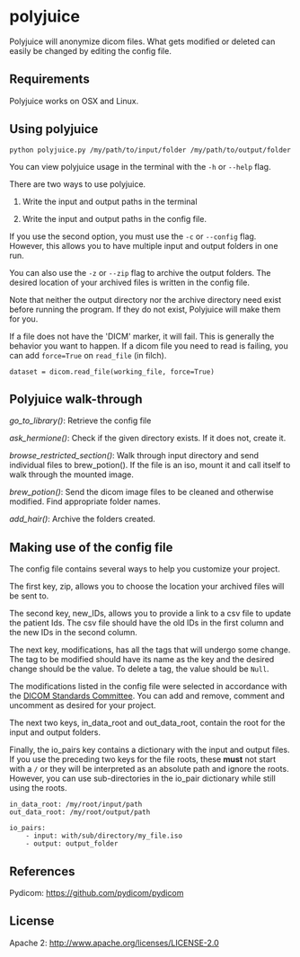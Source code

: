 polyjuice
======

Polyjuice will anonymize dicom files. What gets modified or deleted can easily be changed by editing the config file.

## Requirements

Polyjuice works on OSX and Linux.

## Using polyjuice

`python polyjuice.py /my/path/to/input/folder /my/path/to/output/folder`

You can view polyjuice usage in the terminal with the `-h` or `--help` flag.

There are two ways to use polyjuice.

1. Write the input and output paths in the terminal

2. Write the input and output paths in the config file.

If you use the second option, you must use the `-c` or `--config` flag. However, this allows you to have multiple input and output folders in one run.

You can also use the `-z` or `--zip` flag to archive the output folders. The desired location of your archived files is written in the config file.

Note that neither the output directory nor the archive directory need exist before running the program. If they do not exist, Polyjuice will make them for you.

If a file does not have the 'DICM' marker, it will fail. This is generally the behavior you want to happen. If a dicom file you need to read is failing, you can add `force=True` on `read_file` (in filch).

`dataset = dicom.read_file(working_file, force=True)`

## Polyjuice walk-through

*go_to_library()*: Retrieve the config file

*ask_hermione()*: Check if the given directory exists. If it does not, create it.

*browse_restricted_section()*: Walk through input directory and send individual files to brew_potion(). If the file is an iso, mount it and call itself to walk through the mounted image.

*brew_potion()*: Send the dicom image files to be cleaned and otherwise modified. Find appropriate folder names.

*add_hair()*: Archive the folders created.

## Making use of the config file

The config file contains several ways to help you customize your project.

The first key, zip, allows you to choose the location your archived files will be sent to.

The second key, new_IDs, allows you to provide a link to a csv file to update the patient Ids. The csv file should have the old IDs in the first column and the new IDs in the second column.

The next key, modifications, has all the tags that will undergo some change. The tag to be modified should have its name as the key and the desired change should be the value. To delete a tag, the value should be `Null`.

The modifications listed in the config file were selected in accordance with the [DICOM Standards Committee](ftp://medical.nema.org/medical/dicom/final/sup55_ft.pdf). You can add and remove, comment and uncomment as desired for your project.

The next two keys, in_data_root and out_data_root, contain the root for the input and output folders.

Finally, the io_pairs key contains a dictionary with the input and output files. If you use the preceding two keys for the file roots, these **must** not start with a `/` or they will be interpreted as an absolute path and ignore the roots. However, you can use sub-directories in the io_pair dictionary while still using the roots.

```
in_data_root: /my/root/input/path
out_data_root: /my/root/output/path

io_pairs:
    - input: with/sub/directory/my_file.iso
    - output: output_folder
```

References
------

Pydicom: <https://github.com/pydicom/pydicom>

License
------

Apache 2: <http://www.apache.org/licenses/LICENSE-2.0>
